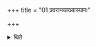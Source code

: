 +++
title = "01 प्रवरान्व्याख्यास्यामः"

+++

<details><summary>थिते</summary>

1. We shall explain the series of ancestors. 
</details>
